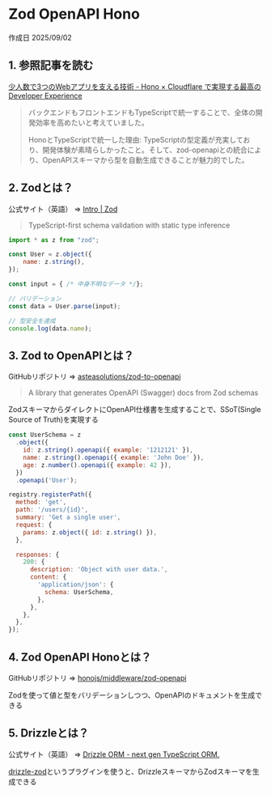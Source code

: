# Zod OpenAPI Hono

作成日 2025/09/02

## 1. 参照記事を読む

[少人数で3つのWebアプリを支える技術 - Hono × Cloudflare で実現する最高のDeveloper Experience](https://zenn.dev/miravy/articles/d5c59c27f01b4e)

> バックエンドもフロントエンドもTypeScriptで統一することで、全体の開発効率を高めたいと考えていました。
>
> HonoとTypeScriptで統一した理由: TypeScriptの型定義が充実しており、開発体験が素晴らしかったこと。そして、zod-openapiとの統合により、OpenAPIスキーマから型を自動生成できることが魅力的でした。

## 2. Zodとは？

公式サイト（英語） => [Intro | Zod](https://zod.dev/)

> TypeScript-first schema validation with static type inference

```javascript
import * as z from "zod";

const User = z.object({
    name: z.string(),
});

const input = { /* 中身不明なデータ */};

// バリデーション
const data = User.parse(input);

// 型安全を達成
console.log(data.name);
```

## 3. Zod to OpenAPIとは？

GitHubリポジトリ => [asteasolutions/zod-to-openapi](https://github.com/asteasolutions/zod-to-openapi)

> A library that generates OpenAPI (Swagger) docs from Zod schemas

ZodスキーマからダイレクトにOpenAPI仕様書を生成することで、SSoT(Single Source of Truth)を実現する

```javascript
const UserSchema = z
  .object({
    id: z.string().openapi({ example: '1212121' }),
    name: z.string().openapi({ example: 'John Doe' }),
    age: z.number().openapi({ example: 42 }),
  })
  .openapi('User');

registry.registerPath({
  method: 'get',
  path: '/users/{id}',
  summary: 'Get a single user',
  request: {
    params: z.object({ id: z.string() }),
  },

  responses: {
    200: {
      description: 'Object with user data.',
      content: {
        'application/json': {
          schema: UserSchema,
        },
      },
    },
  },
});
```

## 4. Zod OpenAPI Honoとは？

GitHubリポジトリ => [honojs/middleware/zod-openapi](https://github.com/honojs/middleware/tree/main/packages/zod-openapi)

Zodを使って値と型をバリデーションしつつ、OpenAPIのドキュメントを生成できる

## 5. Drizzleとは？

公式サイト（英語） => [Drizzle ORM - next gen TypeScript ORM.](https://orm.drizzle.team/)

[drizzle-zod](https://orm.drizzle.team/docs/zod)というプラグインを使うと、DrizzleスキーマからZodスキーマを生成できる
